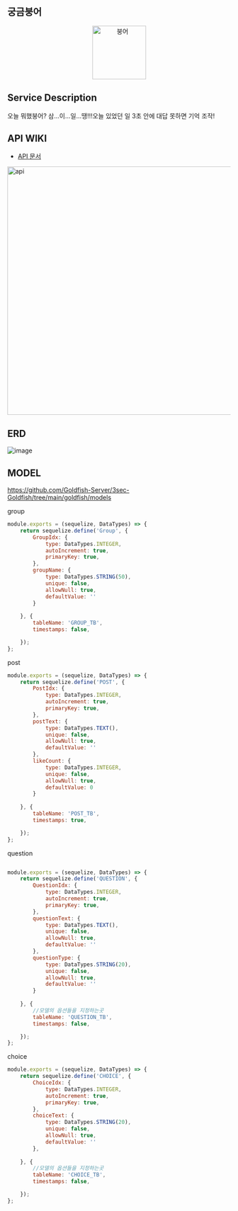 ## 궁금붕어  
<div align="center">
<img width="121" alt="붕어" src="https://user-images.githubusercontent.com/63579113/119240186-14465780-bb89-11eb-8f0c-a42cc6ad1cee.png">
</div>

 ## Service Description 
 오늘 뭐했붕어? 삼...이...일...땡!!!오늘 있었던 일 3초 안에 대답 못하면 기억 조작!

 ## API WIKI 
- [API 문서](https://github.com/Goldfish-Server/3sec-Goldfish/wiki)  
<img width="561" alt="api" src="https://user-images.githubusercontent.com/63579113/119239030-2c19dd80-bb81-11eb-8752-09097263c483.png">


## ERD
![image](https://user-images.githubusercontent.com/61377122/119241649-fbdb3a80-bb92-11eb-98af-59b4bf2bec52.png)


## MODEL
https://github.com/Goldfish-Server/3sec-Goldfish/tree/main/goldfish/models

group
```javascript
module.exports = (sequelize, DataTypes) => {
    return sequelize.define('Group', {
        GroupIdx: {
            type: DataTypes.INTEGER,
            autoIncrement: true,
            primaryKey: true,
        },
        groupName: {
            type: DataTypes.STRING(50),
            unique: false,
            allowNull: true,
            defaultValue: ''
        }
        
    }, {
        tableName: 'GROUP_TB',
        timestamps: false,

    });
};
```

post
```javascript
module.exports = (sequelize, DataTypes) => {
    return sequelize.define('POST', {
        PostIdx: {
            type: DataTypes.INTEGER,
            autoIncrement: true,
            primaryKey: true,
        },
        postText: {
            type: DataTypes.TEXT(),
            unique: false,
            allowNull: true,
            defaultValue: ''
        },
        likeCount: {
            type: DataTypes.INTEGER,
            unique: false,
            allowNull: true,
            defaultValue: 0
        }
        
    }, {
        tableName: 'POST_TB',
        timestamps: true,

    });
};

```
question
```javascript

module.exports = (sequelize, DataTypes) => {
    return sequelize.define('QUESTION', {
        QuestionIdx: {
            type: DataTypes.INTEGER,
            autoIncrement: true,
            primaryKey: true,
        },
        questionText: {
            type: DataTypes.TEXT(),
            unique: false,
            allowNull: true,
            defaultValue: ''
        },
        questionType: {
            type: DataTypes.STRING(20),
            unique: false,
            allowNull: true,
            defaultValue: ''
        }
        
    }, {
        //모델의 옵션들을 지정하는곳    
        tableName: 'QUESTION_TB',
        timestamps: false,

    });
};
```
choice
```javascript
module.exports = (sequelize, DataTypes) => {
    return sequelize.define('CHOICE', {
        ChoiceIdx: {
            type: DataTypes.INTEGER,
            autoIncrement: true,
            primaryKey: true,
        },
        choiceText: {
            type: DataTypes.STRING(20),
            unique: false,
            allowNull: true,
            defaultValue: ''
        },
        
    }, {
        //모델의 옵션들을 지정하는곳    
        tableName: 'CHOICE_TB',
        timestamps: false,

    });
};
```
